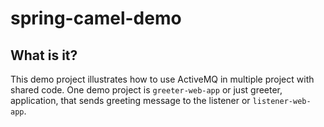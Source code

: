 spring-camel-demo
=================

## What is it?

This demo project illustrates how to use ActiveMQ in multiple project with shared code.
One demo project is ``greeter-web-app`` or just greeter, application, that sends greeting message to the listener or ``listener-web-app``.



